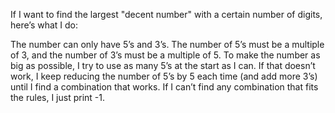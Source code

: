 If I want to find the largest "decent number" with a certain number of digits, here’s what I do:

The number can only have 5’s and 3’s.
The number of 5’s must be a multiple of 3, and the number of 3’s must be a multiple of 5.
To make the number as big as possible, I try to use as many 5’s at the start as I can.
If that doesn’t work, I keep reducing the number of 5’s by 5 each time (and add more 3’s) until I find a combination that works.
If I can’t find any combination that fits the rules, I just print -1.